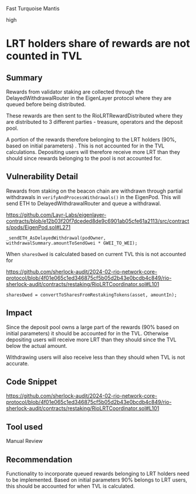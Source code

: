 Fast Turquoise Mantis

high

# LRT holders share of rewards are not counted in TVL

## Summary

Rewards from validator staking are collected through the DelayedWithdrawalRouter in the EigenLayer protocol where they are queued before being distributed.

These rewards are then sent to the RioLRTRewardDistributed where they are distributed to 3 different parties - treasure, operators and the deposit pool.

A portion of the rewards therefore belonging to the LRT holders (90%, based on initial parameters) . This is not accounted for in the TVL calculations. Depositing users will therefore receive more LRT than they should since rewards belonging to the pool is not accounted for.
## Vulnerability Detail

Rewards from staking on the beacon chain are withdrawn through partial withdrawals in `verifyAndProcessWithdrawals()` in the EigenPod. This will send  ETH to DelayedWithdrawalRouter and queue a withdrawal.

https://github.com/Layr-Labs/eigenlayer-contracts/blob/e12b03f20f7dceded8de9c6901ab05cfe61a2113/src/contracts/pods/EigenPod.sol#L271

```solidity
_sendETH_AsDelayedWithdrawal(podOwner, withdrawalSummary.amountToSendGwei * GWEI_TO_WEI);
```

When `sharesOwed` is calculated based on current TVL this is not accounted for

https://github.com/sherlock-audit/2024-02-rio-network-core-protocol/blob/4f01e065c1ed346875cf5b05d2b43e0bcdb4c849/rio-sherlock-audit/contracts/restaking/RioLRTCoordinator.sol#L101

```solidity
sharesOwed = convertToSharesFromRestakingTokens(asset, amountIn);
```

## Impact

Since the deposit pool owns a large part of the rewards (90% based on initial parameters) it should be accounted for in the TVL. Otherwise depositing users will receive more LRT than they should since the TVL below the actual amount.

Withdrawing users will also receive less than they should when TVL is not accurate.
## Code Snippet

https://github.com/sherlock-audit/2024-02-rio-network-core-protocol/blob/4f01e065c1ed346875cf5b05d2b43e0bcdb4c849/rio-sherlock-audit/contracts/restaking/RioLRTCoordinator.sol#L101

## Tool used

Manual Review
## Recommendation

Functionality to incorporate queued rewards belonging to LRT holders need to be implemented. Based on initial parameters 90% belongs to LRT users, this should be accounted for when TVL is calculated.



